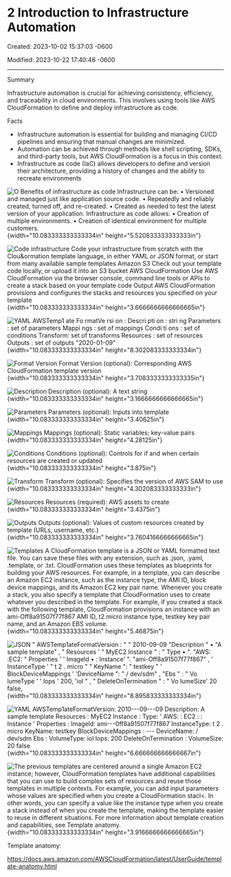 # 2 Introduction to Infrastructure Automation

Created: 2023-10-02 15:37:03 -0600

Modified: 2023-10-22 17:40:46 -0600

---



Summary

Infrastructure automation is crucial for achieving consistency, efficiency, and traceability in cloud environments. This involves using tools like AWS CloudFormation to define and deploy infrastructure as code.

Facts

- Infrastructure automation is essential for building and managing CI/CD pipelines and ensuring that manual changes are minimized.
- Automation can be achieved through methods like shell scripting, SDKs, and third-party tools, but AWS CloudFormation is a focus in this context.
- Infrastructure as code (IaC) allows developers to define and version their architecture, providing a history of changes and the ability to recreate environments



![O Benefits of infrastructure as code Infrastructure can be: • Versioned and managed just like application source code. • Repeatedly and reliably created, turned off, and re-created. • Created as needed to test the latest version of your application. Infrastructure as code allows: • Creation of multiple environments. • Creation of identical environment for multiple customers. ](../../../media/AWS-DevOps-Module-2-2-Introduction-to-Infrastructure-Automation-image1.png){width="10.083333333333334in" height="5.520833333333333in"}



![Code infrastructure Code your infrastructure from scratch with the Clou&ormation template language, in either YAML or JSON format, or start from many available sample templates Amazon S3 Check out your template code locally, or upload it into an S3 bucket AWS CloudFormation Use AWS CloudFormation via the browser console, command line tools or APIs to create a stack based on your template code Output AWS CloudFormation provisions and configures the stacks and resources you specified on your template ](../../../media/AWS-DevOps-Module-2-2-Introduction-to-Infrastructure-Automation-image2.png){width="10.083333333333334in" height="3.6666666666666665in"}



![YAML AWSTemp1 ate Fo rmatVe rsi on : Descri pti on : stri ng Parameters : set of parameters Mappi ngs : set of mappings Condi ti ons : set of conditions Transform: set of transforms Resources : set of resources Outputs : set of outputs "2020-01-09" ](../../../media/AWS-DevOps-Module-2-2-Introduction-to-Infrastructure-Automation-image3.png){width="10.083333333333334in" height="8.302083333333334in"}



![Format Version Format Version (optional): Corresponding AWS CloudFormation template version ](../../../media/AWS-DevOps-Module-2-2-Introduction-to-Infrastructure-Automation-image4.png){width="10.083333333333334in" height="3.7083333333333335in"}



![Description Description (optional): A text string ](../../../media/AWS-DevOps-Module-2-2-Introduction-to-Infrastructure-Automation-image5.png){width="10.083333333333334in" height="3.1666666666666665in"}



![Parameters Parameters (optional): Inputs into template ](../../../media/AWS-DevOps-Module-2-2-Introduction-to-Infrastructure-Automation-image6.png){width="10.083333333333334in" height="3.40625in"}



![Mappings Mappings (optional): Static variables; key-value pairs ](../../../media/AWS-DevOps-Module-2-2-Introduction-to-Infrastructure-Automation-image7.png){width="10.083333333333334in" height="4.28125in"}



![Conditions Conditions (optional): Controls for if and when certain resources are created or updated ](../../../media/AWS-DevOps-Module-2-2-Introduction-to-Infrastructure-Automation-image8.png){width="10.083333333333334in" height="3.875in"}



![Transform Transform (optional): Specifies the version of AWS SAM to use ](../../../media/AWS-DevOps-Module-2-2-Introduction-to-Infrastructure-Automation-image9.png){width="10.083333333333334in" height="4.302083333333333in"}



![Resources Resources (required): AWS assets to create ](../../../media/AWS-DevOps-Module-2-2-Introduction-to-Infrastructure-Automation-image10.png){width="10.083333333333334in" height="3.4375in"}



![Outputs Outputs (optional): Values of custom resources created by template (URLs, username, etc.) ](../../../media/AWS-DevOps-Module-2-2-Introduction-to-Infrastructure-Automation-image11.png){width="10.083333333333334in" height="3.7604166666666665in"}



![Templates A CloudFormation template is a JSON or YAML formatted text file. You can save these files with any extension, such as .json, .yaml, .template, or .txt. CloudFormation uses these templates as blueprints for building your AWS resources. For example, in a template, you can describe an Amazon EC2 instance, such as the instance type, the AMI ID, block device mappings, and its Amazon EC2 key pair name. Whenever you create a stack, you also specify a template that CloudFormation uses to create whatever you described in the template. For example, if you created a stack with the following template, CloudFormation provisions an instance with an ami-Off8a91507f77f867 AMI ID, t2.micro instance type, testkey key pair name, and an Amazon EBS volume. ](../../../media/AWS-DevOps-Module-2-2-Introduction-to-Infrastructure-Automation-image12.png){width="10.083333333333334in" height="5.46875in"}



![JSON " AWSTemp1ateFormatVersion : " " 2010-09-09 "Description " • "A sample template" , " Resources ' " MyEC2 Instance " : " Type • ". "AWS: :EC2: " Properties ' ' Imageld • : Instance' ". "ami-Off8a91507f77f867" , ' InstanceType ' " t 2 . micro " " KeyName ": " testkey " ' BlockDeviceMappings ' 'DeviceName ": " / dev/sdm" , "Ebs " : " Vo lumeType ' ' lops ' 200, 'iol " , " DeleteOnTermination " : " Vo lumeSize' 20 false, ](../../../media/AWS-DevOps-Module-2-2-Introduction-to-Infrastructure-Automation-image13.png){width="10.083333333333334in" height="8.895833333333334in"}



![YAML AWSTemp1ateFormatVersion: 2010---09---09 Description: A sample template Resources : MyEC2 Instance : Type: ' AWS: : EC2 : : Instance ' Properties : Imageld: ami---0ff8a91507f77f867 InstanceType: t 2 . micro KeyName: testkey BlockDeviceMappings : --- DeviceName: / dev/sdm Ebs : VolumeType: iol lops: 200 DeleteOnTermination : VolumeSize: 20 false ](../../../media/AWS-DevOps-Module-2-2-Introduction-to-Infrastructure-Automation-image14.png){width="10.083333333333334in" height="6.666666666666667in"}



![The previous templates are centered around a single Amazon EC2 instance; however, CloudFormation templates have additional capabilities that you can use to build complex sets of resources and reuse those templates in multiple contexts. For example, you can add input parameters whose values are specified when you create a CloudFormation stacl<. In other words, you can specify a value like the instance type when you create a stack instead of when you create the template, making the template easier to reuse in different situations. For more information about template creation and capabilities, see Template anatomy. ](../../../media/AWS-DevOps-Module-2-2-Introduction-to-Infrastructure-Automation-image15.png){width="10.083333333333334in" height="3.9166666666666665in"}







Template anatomy:

<https://docs.aws.amazon.com/AWSCloudFormation/latest/UserGuide/template-anatomy.html>















